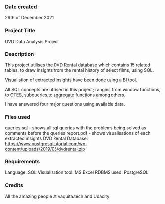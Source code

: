 ### Date created
29th of December 2021

### Project Title
DVD Data Analysis Project

### Description
This project utilises the DVD Rental database which contains 15 related tables, to draw insights from the rental history of select films, using SQL.

Visualistion of extracted insights have been done using a BI tool.

All SQL concepts are utilised in this project; ranging from window functions, to CTES, subqueries,to aggregate functions among others.

I have answered four major questions using available data. 

### Files used
queries.sql - shows all sql queries with the problems being solved as comments before the queries
report.pdf - shows visualisations of each extracted insights
DVD Rental Database: https://www.postgresqltutorial.com/wp-content/uploads/2019/05/dvdrental.zip

### Requirements
Language: SQL
Visualisation tool: MS Excel
RDBMS used: PostgreSQL

### Credits
All the amazing people at vaquita.tech and Udacity